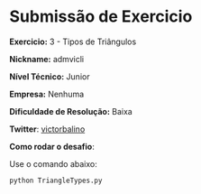 # Submissão de Exercicio

**Exercicio:** 3 - Tipos de Triângulos

**Nickname:** admvicli

**Nível Técnico:**  Junior

**Empresa:**  Nenhuma 

**Dificuldade de Resolução:**  Baixa 

**Twitter**: [victorbalino](https://twitter.com/victorbalino)

**Como rodar o desafio**: 

Use o comando abaixo: 
```bash
python TriangleTypes.py
```